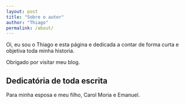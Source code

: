 ```yaml
---
layout: post
title: "Sobre o autor"
author: "Thiago"
permalink: /about/
---
```


Oi, eu sou o Thiago e esta página e dedicada a contar de forma curta
e objetiva toda minha historia.

Obrigado por visitar meu blog.





## Dedicatória de toda escrita
Para minha esposa e meu filho, 
Carol Moria e Emanuel.
